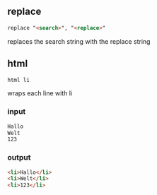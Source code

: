 ## replace
``` html 
replace "<search>", "<replace>"
```
replaces the search string with the replace string

## html
```html
html li
```
wraps each line with li
### input
```txt
Hallo
Welt
123
```
### output
```html
<li>Hallo</li>
<li>Welt</li>
<li>123</li>
```
